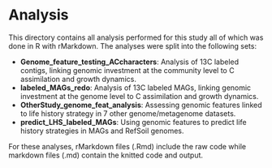# Analysis

This directory contains all analysis performed for this study all of which was done in R with rMarkdown. The analyses were split into the following sets:

* **Genome_feature_testing_ACcharacters**: Analysis of 13C labeled contigs, linking genomic investment at the community level to C assimilation and growth dynamics.
* **labeled_MAGs_redo**: Analysis of 13C labeled MAGs, linking genomic investment at the genome level to C assimilation and growth dynamics.
* **OtherStudy_genome_feat_analysis**: Assessing genomic features linked to life history strategy in 7 other genome/metagenome datasets.
* **predict_LHS_labeled_MAGs**: Using genomic features to predict life history strategies in MAGs and RefSoil genomes.

For these analyses, rMarkdown files (.Rmd) include the raw code while markdown files (.md) contain the knitted code and output.

